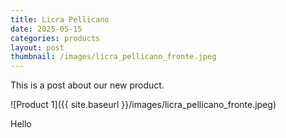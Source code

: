 ```yaml
---
title: Licra Pellicano
date: 2025-05-15
categories: products
layout: post
thumbnail: /images/licra_pellicano_fronte.jpeg
---
```

This is a post about our new product.


![Product 1]({{ site.baseurl }}/images/licra_pellicano_fronte.jpeg)

Hello
